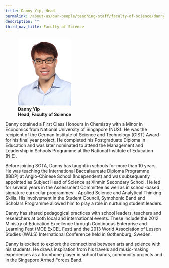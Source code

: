 ```yaml
---
title: Danny Yip, Head
permalink: /about-us/our-people/teaching-staff/faculty-of-science/danny-yip/
description: ""
third_nav_title: Faculty of Science
---
```

<figure>
<img style="width:40%" src="/images/science---danny-yip.jpg">
<figcaption> <strong>Danny Yip<br>
Head, Faculty of Science</strong>
</figcaption>
</figure>

Danny obtained a First Class Honours in Chemistry with a Minor in Economics from National University of Singapore (NUS). He was the recipient of the German Institute of Science and Technology (GIST) Award for his final year project. He completed his Postgraduate Diploma in Education and was later nominated to attend the Management and Leadership in Schools Programme at the National Institute of Education (NIE).

  

Before joining SOTA, Danny has taught in schools for more than 10 years. He was teaching the International Baccalaureate Diploma Programme (IBDP) at Anglo-Chinese School (Independent) and was subsequently appointed as Subject Head of Science at Xinmin Secondary School. He led for several years in the Assessment Committee as well as in school-based signature curricular programmes – Applied Science and Analytical Thinking Skills. His involvement in the Student Council, Symphonic Band and Scholars Programme allowed him to play a role in nurturing student leaders.

  

Danny has shared pedagogical practices with school leaders, teachers and researchers at both local and international events. These include the 2012 Ministry of Education Excellence through Continuous Enterprise and Learning Fest (MOE ExCEL Fest) and the 2013 World Association of Lesson Studies (WALS) International Conference held in Gothenburg, Sweden.

  

Danny is excited to explore the connections between arts and science with his students. He draws inspiration from his travels and music-making experiences as a trombone player in school bands, community projects and in the Singapore Armed Forces Band.
